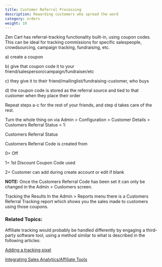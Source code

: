 ```yaml
---
title: Customer Referral Processing
description: Rewarding customers who spread the word
category: orders 
weight: 10
---
```


Zen Cart has referral-tracking functionality built-in, using coupon codes. This can be ideal for tracking commissions for specific salespeople, crowdsourcing, campaign tracking, fundraising, etc.

a) create a coupon

b) give that coupon code it to your friend/salesperson/campaign/fundraiser/etc

c) they give it to their friend/mailinglist/fundraising-customer, who buys

d) the coupon code is stored as the referral source and tied to that customer when they place their order

Repeat steps a-c for the rest of your friends, and step d takes care of the rest.

Turn the whole thing on via Admin > Configuration > Customer Details > Customers Referral Status = 1:

Customers Referral Status

Customers Referral Code is created from

0= Off

1= 1st Discount Coupon Code used

2= Customer can add during create account or edit if blank

**NOTE:** Once the Customers Referral Code has been set it can only be changed in the Admin > Customers screen.

Tracking the Results
In the Admin > Reports menu there is a Customers Referral Tracking report which shows you the sales made to customers using those coupons.


### Related Topics:
Affiliate tracking would probably be handled differently by engaging a third-party software tool, using a method similar to what is described in the following articles:

[Adding a tracking pixel](/user/template/tracking_pixel/)

[Integrating Sales Analytics/Affiliate Tools](/user/orders/sales_analytics_affiliate_tools/)

